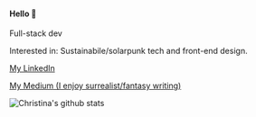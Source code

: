#### Hello 🌿

Full-stack dev

Interested in: Sustainabile/solarpunk tech and front-end design.

[My LinkedIn](https://www.linkedin.com/in/christinahuangj/)

[My Medium (I enjoy surrealist/fantasy writing)](https://silkthyme.medium.com/)

![Christina's github stats](https://github-readme-stats.vercel.app/api?username=silkthyme&show_icons=true&hide_border=false)
